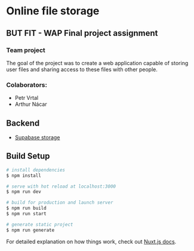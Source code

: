 # Online file storage
## BUT FIT - WAP Final project assignment
### Team project
The goal of the project was to create a web application capable of storing user files and sharing access to these files with other people.
### Colaborators:
- Petr Vrtal
- Arthur Nácar

## Backend
- [Supabase storage](https://supabase.com/)

## Build Setup

```bash
# install dependencies
$ npm install

# serve with hot reload at localhost:3000
$ npm run dev

# build for production and launch server
$ npm run build
$ npm run start

# generate static project
$ npm run generate
```

For detailed explanation on how things work, check out [Nuxt.js docs](https://nuxtjs.org).
